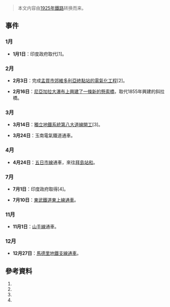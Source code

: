 > 本文内容由[1925年鐵路](https://zh.wikipedia.org/wiki/1925年鐵路)转换而来。


## 事件

### 1月

  - **1月1日**：印度政府取代\[1\]。

### 2月

  - **2月3日**：完成[孟買市郊](https://zh.wikipedia.org/wiki/孟買 "wikilink")[維多利亞終點站的電氣化工程](https://zh.wikipedia.org/wiki/賈特拉帕蒂·希瓦吉終點站 "wikilink")\[2\]。

  - **2月16日**：[尼亞加拉大瀑布上興建了一條新的](https://zh.wikipedia.org/wiki/尼亞加拉大瀑布 "wikilink")[懸索橋](https://zh.wikipedia.org/wiki/懸索橋 "wikilink")，取代1855年興建的斜拉橋。

### 3月

  - **3月14日**：[獨立地鐵系統](../Page/獨立地鐵系統.md "wikilink")[第八大道線開工](https://zh.wikipedia.org/wiki/IND第八大道線 "wikilink")\[3\]。

  - **3月24日**：玉南電氣鐵道通車。

### 4月

  - **4月24日**：[五日市線](../Page/五日市線.md "wikilink")通車，來往[拜島站和](https://zh.wikipedia.org/wiki/拜島站 "wikilink")。

### 7月

  - **7月1日**：印度政府取得\[4\]。

  - **7月10日**：[東武鐵道](../Page/東武鐵道.md "wikilink")[東上線通車](https://zh.wikipedia.org/wiki/東上線 "wikilink")。

### 11月

  - **11月1日**：[山手線](../Page/山手線.md "wikilink")通車。

### 12月

  - **12月27日**：[馬德里地鐵](https://zh.wikipedia.org/wiki/馬德里地鐵 "wikilink")[支線通車](https://zh.wikipedia.org/wiki/馬德里地鐵支線 "wikilink")。

## 參考資料

1.
2.
3.
4.